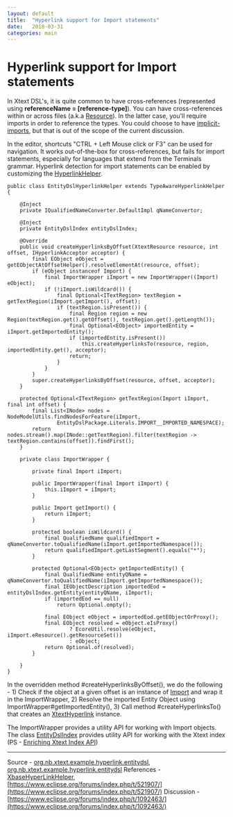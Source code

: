 ```yaml
---
layout: default
title:  "Hyperlink support for Import statements"
date:   2018-03-31
categories: main
---
```


# Hyperlink support for Import statements

In Xtext DSL's, it is quite common to have cross-references (represented using **referenceName = [reference-type]**). You can have cross-references within or across files (a.k.a [Resource](http://download.eclipse.org/modeling/emf/emf/javadoc/2.4.2/org/eclipse/emf/ecore/resource/Resource.html])). In the latter case, you'll require imports in order to reference the types. You could choose to have [implicit-imports](http://download.eclipse.org/modeling/tmf/xtext/javadoc/2.9/org/eclipse/xtext/scoping/impl/ImportedNamespaceAwareLocalScopeProvider.html), but that is out of the scope of the current discussion.

In the editor, shortcuts "CTRL + Left Mouse click or F3" can be used for navigation. It works out-of-the-box for cross-references, but fails for import statements, especially for languages that extend from the Terminals grammar. 
Hyperlink detection for import statements can be enabled by customizing the [HyperlinkHelper](http://download.eclipse.org/modeling/tmf/xtext/javadoc/2.3/org/eclipse/xtext/ui/editor/hyperlinking/HyperlinkHelper.html).

```
public class EntityDslHyperlinkHelper extends TypeAwareHyperlinkHelper {

    @Inject
    private IQualifiedNameConverter.DefaultImpl qNameConvertor;

    @Inject
    private EntityDslIndex entityDslIndex;

    @Override
    public void createHyperlinksByOffset(XtextResource resource, int offset, IHyperlinkAcceptor acceptor) {
        final EObject eObject = getEObjectAtOffsetHelper().resolveElementAt(resource, offset);
        if (eObject instanceof Import) {
            final ImportWrapper iImport = new ImportWrapper((Import) eObject);
            if (!iImport.isWildcard()) {
                final Optional<ITextRegion> textRegion = getTextRegion(iImport.getImport(), offset);
                if (textRegion.isPresent()) {
                    final Region region = new Region(textRegion.get().getOffset(), textRegion.get().getLength());
                    final Optional<EObject> importedEntity = iImport.getImportedEntity();
                    if (importedEntity.isPresent())
                        this.createHyperlinksTo(resource, region, importedEntity.get(), acceptor);
                    return;
                }
            }
        }
        super.createHyperlinksByOffset(resource, offset, acceptor);
    }

    protected Optional<ITextRegion> getTextRegion(Import iImport, final int offset) {
        final List<INode> nodes = NodeModelUtils.findNodesForFeature(iImport,
                EntityDslPackage.Literals.IMPORT__IMPORTED_NAMESPACE);
        return nodes.stream().map(INode::getTextRegion).filter(textRegion -> textRegion.contains(offset)).findFirst();
    }

    private class ImportWrapper {

        private final Import iImport;

        public ImportWrapper(final Import iImport) {
            this.iImport = iImport;
        }

        public Import getImport() {
            return iImport;
        }

        protected boolean isWildcard() {
            final QualifiedName qualifiedImport = qNameConvertor.toQualifiedName(iImport.getImportedNamespace());
            return qualifiedImport.getLastSegment().equals("*");
        }

        protected Optional<EObject> getImportedEntity() {
            final QualifiedName entityQName = qNameConvertor.toQualifiedName(iImport.getImportedNamespace());
            final IEObjectDescription importedEod = entityDslIndex.getEntity(entityQName, iImport);
            if (importedEod == null)
                return Optional.empty();

            final EObject eObject = importedEod.getEObjectOrProxy();
            final EObject resolved = eObject.eIsProxy()
                    ? EcoreUtil.resolve(eObject, iImport.eResource().getResourceSet())
                    : eObject;
            return Optional.of(resolved);
        }

    }
}
```
In the overridden method #createHyperlinksByOffset(), we do the following - 1) Check if the object at a given offset is an instance of [Import](https://github.com/nbhusare/Xtext-sandbox/blob/master/org.nb.xtext.example.hyperlink.entitydsl/src-gen/org/nb/xtext/example/hyperlink/entitydsl/entityDsl/Import.java) and wrap it in the ImportWrapper, 2) Resolve the imported Entity Object using ImportWrapper#getImportedEntity(), 3) Call method #createHyperlinksTo() that creates an [XtextHyperlink](http://download.eclipse.org/modeling/tmf/xtext/javadoc/2.9/org/eclipse/xtext/ui/editor/hyperlinking/XtextHyperlink.html) instance.

The ImportWrapper provides a utility API for working with Import objects. The class [EntityDslIndex](https://github.com/nbhusare/Xtext-sandbox/blob/master/org.nb.xtext.example.hyperlink.entitydsl/src/org/nb/xtext/example/hyperlink/entitydsl/index/EntityDslIndex.xtend) provides utility API for working with the Xtext index (PS - [Enriching Xtext Index API](https://nbhusare.github.io/main/2017/08/07/enriching-xtext-index-api.html))

---
Source - [org.nb.xtext.example.hyperlink.entitydsl](https://github.com/nbhusare/Xtext-sandbox/tree/master/org.nb.xtext.example.hyperlink.entitydsl), [org.nb.xtext.example.hyperlink.entitydsl](https://github.com/nbhusare/Xtext-sandbox/tree/master/org.nb.xtext.example.hyperlink.entitydsl.ui)
References - [XbaseHyperLinkHelper](http://download.eclipse.org/modeling/tmf/xtext/javadoc/2.9/org/eclipse/xtext/xbase/ui/navigation/XbaseHyperLinkHelper.html), [https://www.eclipse.org/forums/index.php/t/521907/](https://www.eclipse.org/forums/index.php/t/521907/)
Discussion - [https://www.eclipse.org/forums/index.php/t/1092463/](https://www.eclipse.org/forums/index.php/t/1092463/)